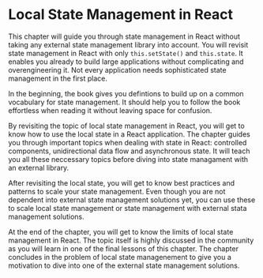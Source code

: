 # Local State Management in React

This chapter will guide you through state management in React without taking any external state management library into account. You will revisit state management in React with only `this.setState()` and `this.state`. It enables you already to build large applications without complicating and overengineering it. Not every application needs sophisticated state management in the first place.

In the beginning, the book gives you defintions to build up on a common vocabulary for state management. It should help you to follow the book effortless when reading it without leaving space for confusion.

By revisiting the topic of local state management in React, you will get to know how to use the local state in a React application. The chapter guides you through important topics when dealing with state in React: controlled components, unidirectional data flow and asynchronous state. It will teach you all these neccessary topics before diving into state managament with an external library.

After revisiting the local state, you will get to know best practices and patterns to scale your state management. Even though you are not dependent into external state management solutions yet, you can use these to scale local state management or state management with external stata management solutions.

At the end of the chapter, you will get to know the limits of local state management in React. The topic itself is highly discussed in the community as you will learn in one of the final lessons of this chapter. The chapter concludes in the problem of local state managenement to give you a motivation to dive into one of the external state management solutions.